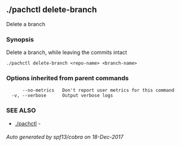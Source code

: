 ## ./pachctl delete-branch

Delete a branch

### Synopsis


Delete a branch, while leaving the commits intact

```
./pachctl delete-branch <repo-name> <branch-name>
```

### Options inherited from parent commands

```
      --no-metrics   Don't report user metrics for this command
  -v, --verbose      Output verbose logs
```

### SEE ALSO
* [./pachctl](./pachctl.md)	 - 

###### Auto generated by spf13/cobra on 18-Dec-2017
